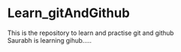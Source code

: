 # Learn_gitAndGithub
This is the repository to learn and practise git and github
<br>
Saurabh is learning gihub.....